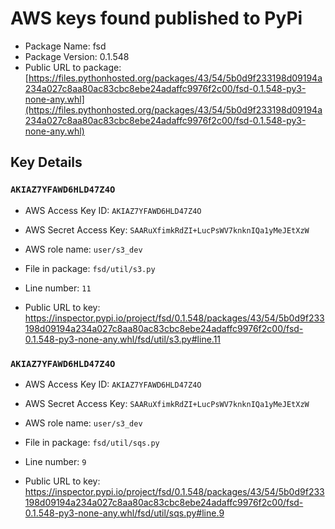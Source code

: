# AWS keys found published to PyPi

* Package Name: fsd
* Package Version: 0.1.548
* Public URL to package: [https://files.pythonhosted.org/packages/43/54/5b0d9f233198d09194a234a027c8aa80ac83cbc8ebe24adaffc9976f2c00/fsd-0.1.548-py3-none-any.whl](https://files.pythonhosted.org/packages/43/54/5b0d9f233198d09194a234a027c8aa80ac83cbc8ebe24adaffc9976f2c00/fsd-0.1.548-py3-none-any.whl)

## Key Details

### `AKIAZ7YFAWD6HLD47Z4O`

* AWS Access Key ID: `AKIAZ7YFAWD6HLD47Z4O`
* AWS Secret Access Key: `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` 
* AWS role name: `user/s3_dev`
* File in package: `fsd/util/s3.py`
* Line number: `11`

* Public URL to key: https://inspector.pypi.io/project/fsd/0.1.548/packages/43/54/5b0d9f233198d09194a234a027c8aa80ac83cbc8ebe24adaffc9976f2c00/fsd-0.1.548-py3-none-any.whl/fsd/util/s3.py#line.11



### `AKIAZ7YFAWD6HLD47Z4O`

* AWS Access Key ID: `AKIAZ7YFAWD6HLD47Z4O`
* AWS Secret Access Key: `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` 
* AWS role name: `user/s3_dev`
* File in package: `fsd/util/sqs.py`
* Line number: `9`

* Public URL to key: https://inspector.pypi.io/project/fsd/0.1.548/packages/43/54/5b0d9f233198d09194a234a027c8aa80ac83cbc8ebe24adaffc9976f2c00/fsd-0.1.548-py3-none-any.whl/fsd/util/sqs.py#line.9


